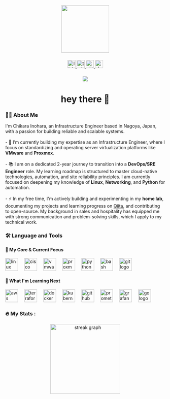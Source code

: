 <div align="center">
  <img height="150" src="https://media4.giphy.com/media/v1.Y2lkPTc5MGI3NjExbzJtbjBqOGhpaWFibDVmbWx1MDZqdWtucXUycDZtc3RyODJ3ZjRtcyZlcD12MV9pbnRlcm5hbF9naWZfYnlfaWQmY3Q9Zw/OumCa12QC9CIvBe2c1/giphy.gif"  />
</div>

###

<div align="center">
  <a href="https://www.linkedin.com/in/chikara-inohara" target="_blank">
    <img src="https://img.shields.io/static/v1?message=LinkedIn&logo=linkedin&label=&color=0077B5&logoColor=white&labelColor=&style=for-the-badge" height="25" alt="linkedin logo"  />
  </a>
  <a href="https://x.com/InoharaChikara" target="_blank">
    <img src="https://img.shields.io/static/v1?message=Twitter&logo=twitter&label=&color=1DA1F2&logoColor=white&labelColor=&style=for-the-badge" height="25" alt="twitter logo"  />
  </a>
  <a href="https://qiita.com/chikara_inohara" target="_blank">
    <img src="https://img.shields.io/static/v1?message=Qiita&logo=qiita&label=&color=55C500&logoColor=white&labelColor=&style=for-the-badge" height="25" alt="qiita logo"  />
  </a>
  <a href="https://dev.to/chikarainohara" target="_blank">
    <img src="https://img.shields.io/static/v1?message=DEV.TO&logo=devdotto&label=&color=0A0A0A&logoColor=white&labelColor=&style=for-the-badge" height="25" alt="dev.to logo"  />
  </a>
</div>

###

<div align="center">
  <img src="https://visitor-badge.laobi.icu/badge?page_id=chikarainohara.chikarainohara&"  />
</div>

###

<h1 align="center">hey there 👋</h1>

###

<h3 align="left">👩‍💻 About Me</h3>

<p align="left">
I'm Chikara Inohara, an Infrastructure Engineer based in Nagoya, Japan, with a passion for building reliable and scalable systems.
<br><br>
- 🔭 I’m currently building my expertise as an Infrastructure Engineer, where I focus on standardizing and operating server virtualization platforms like <b>VMware</b> and <b>Proxmox</b>.
<br><br>
- 📚 I am on a dedicated 2-year journey to transition into a <b>DevOps/SRE Engineer</b> role. My learning roadmap is structured to master cloud-native technologies, automation, and site reliability principles. I am currently focused on deepening my knowledge of <b>Linux</b>, <b>Networking</b>, and <b>Python</b> for automation.
<br><br>
- ⚡ In my free time, I'm actively building and experimenting in my <b>home lab</b>, documenting my projects and learning progress on <a href="https://qiita.com/chikara_inohara">Qiita</a>, and contributing to open-source. My background in sales and hospitality has equipped me with strong communication and problem-solving skills, which I apply to my technical work.
</p>

###

<h3 align="left">🛠 Language and Tools</h3>

<h4 align="left">🚀 My Core & Current Focus</h4>
<div align="left">
  <img src="https://cdn.jsdelivr.net/gh/devicons/devicon/icons/linux/linux-original.svg" height="40" alt="linux logo"  />
  <img width="12" />
  <img src="https://cdn.jsdelivr.net/gh/homarr-labs/dashboard-icons/svg/cisco.svg" height="40" alt="cisco logo"  />
  <img width="12" />
  <img src="https://cdn.jsdelivr.net/gh/homarr-labs/dashboard-icons/webp/vmware.webp" height="40" alt="vmware logo"  />
  <img width="12" />
  <img src="https://cdn.jsdelivr.net/gh/homarr-labs/dashboard-icons/webp/proxmox-light.webp" height="40" alt="proxmox logo"  />
  <img width="12" />
  <img src="https://cdn.jsdelivr.net/gh/devicons/devicon/icons/python/python-original.svg" height="40" alt="python logo"  />
  <img width="12" />
  <img src="https://cdn.jsdelivr.net/gh/devicons/devicon/icons/bash/bash-original.svg" height="40" alt="bash logo"  />
  <img width="12" />
  <img src="https://cdn.jsdelivr.net/gh/devicons/devicon/icons/git/git-original.svg" height="40" alt="git logo"  />
</div>

<h4 align="left">🌱 What I'm Learning Next</h4>
<div align="left">
  <img src="https://cdn.jsdelivr.net/gh/devicons/devicon/icons/amazonwebservices/amazonwebservices-original-wordmark.svg" height="40" alt="aws logo"  />
  <img width="12" />
  <img src="https://cdn.jsdelivr.net/gh/devicons/devicon/icons/terraform/terraform-original.svg" height="40" alt="terraform logo"  />
  <img width="12" />
  <img src="https://cdn.jsdelivr.net/gh/devicons/devicon/icons/docker/docker-original-wordmark.svg" height="40" alt="docker logo"  />
  <img width="12" />
  <img src="https://cdn.jsdelivr.net/gh/devicons/devicon/icons/kubernetes/kubernetes-plain-wordmark.svg" height="40" alt="kubernetes logo"  />
  <img width="12" />
  <img src="https://cdn.jsdelivr.net/gh/devicons/devicon/icons/githubactions/githubactions-original.svg" height="40" alt="github actions logo"  />
  <img width="12" />
  <img src="https://cdn.jsdelivr.net/gh/devicons/devicon/icons/prometheus/prometheus-original.svg" height="40" alt="prometheus logo"  />
  <img width="12" />
  <img src="https://cdn.jsdelivr.net/gh/devicons/devicon/icons/grafana/grafana-original.svg" height="40" alt="grafana logo"  />
  <img width="12" />
  <img src="https://cdn.jsdelivr.net/gh/devicons/devicon/icons/go/go-original-wordmark.svg" height="40" alt="go logo"  />
</div>

###

<h3 align="left">🔥 My Stats :</h3>

###

<div align="center">
  <img src="https://github-readme-streak-stats.herokuapp.com?user=chikarainohara&locale=en&mode=daily&theme=dark&hide_border=false&border_radius=5" height="220" alt="streak graph"  />
</div>
